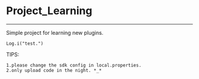 # Project_Learning
---

Simple project for learning new plugins.

`Log.i("test.")`


TIPS:

	1.please change the sdk config in local.properties.
	2.only upload code in the night. *_*
